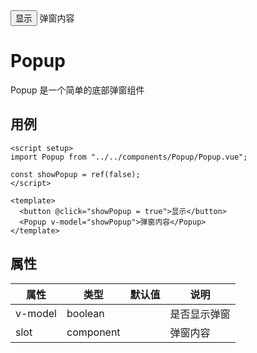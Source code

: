 <script setup lang="ts">
import PhoneFrame from "../../components/PhoneFrame/PhoneFrame.vue";
import Popup from "../../components/Popup/Popup.vue";
import {ref} from "vue"

const showPopup = ref(false);
</script>

<PhoneFrame title="Popup">
<button class="btn" @click="showPopup = true">显示</button>
<Popup v-model="showPopup">弹窗内容</Popup>
</PhoneFrame>

# Popup

Popup 是一个简单的底部弹窗组件

## 用例

```vue
<script setup>
import Popup from "../../components/Popup/Popup.vue";

const showPopup = ref(false);
</script>

<template>
  <button @click="showPopup = true">显示</button>
  <Popup v-model="showPopup">弹窗内容</Popup>
</template>
```

## 属性

| 属性    | 类型      | 默认值 | 说明         |
| ------- | --------- | ------ | ------------ |
| v-model | boolean   |        | 是否显示弹窗 |
| slot    | component |        | 弹窗内容     |
